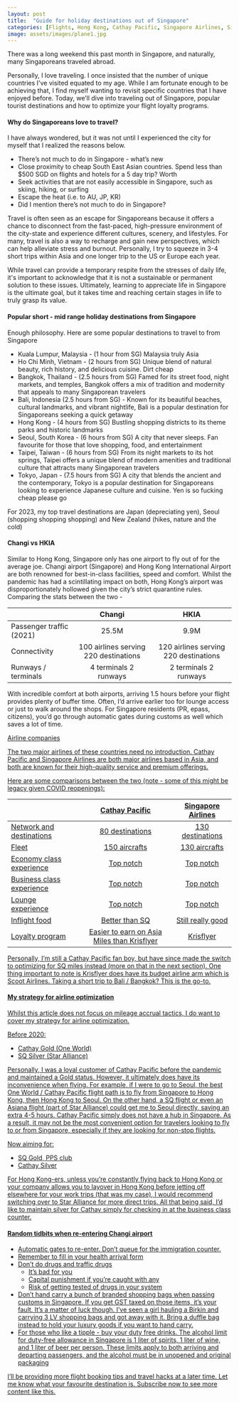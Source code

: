 ```yaml
---
layout: post
title:  "Guide for holiday destinations out of Singapore"
categories: [Flights, Hong Kong, Cathay Pacific, Singapore Airlines, Singapore]
image: assets/images/plane1.jpg
---
```

There was a long weekend this past month in Singapore, and naturally, many Singaporeans traveled abroad.

Personally, I love traveling. I once insisted that the number of unique countries I've visited equated to my age. While I am fortunate enough to be achieving that, I find myself wanting to revisit specific countries that I have enjoyed before. Today, we’ll dive into traveling out of Singapore, popular tourist destinations and how to optimize your flight loyalty programs.

#### Why do Singaporeans love to travel?

I have always wondered, but it was not until I experienced the city for myself that I realized the reasons below.

+ There’s not much to do in Singapore - what’s new
+ Close proximity to cheap South East Asian countries. Spend less than $500 SGD on flights and hotels for a 5 day trip? Worth
+ Seek activities that are not easily accessible in Singapore, such as skiing, hiking, or surfing
+ Escape the heat (i.e. to AU, JP, KR)
+ Did I mention there’s not much to do in Singapore?

Travel is often seen as an escape for Singaporeans because it offers a chance to disconnect from the fast-paced, high-pressure environment of the city-state and experience different cultures, scenery, and lifestyles. For many, travel is also a way to recharge and gain new perspectives, which can help alleviate stress and burnout. Personally, I try to squeeze in 3-4 short trips within Asia and one longer trip to the US or Europe each year.

While travel can provide a temporary respite from the stresses of daily life, it's important to acknowledge that it is not a sustainable or permanent solution to these issues. Ultimately, learning to appreciate life in Singapore is the ultimate goal, but it takes time and reaching certain stages in life to truly grasp its value.

#### Popular short - mid range holiday destinations from Singapore

Enough philosophy. Here are some popular destinations to travel to from Singapore

+ Kuala Lumpur, Malaysia - (1 hour from SG) Malaysia truly Asia
+ Ho Chi Minh, Vietnam - (2 hours from SG) Unique blend of natural beauty, rich history, and delicious cuisine. Dirt cheap
+ Bangkok, Thailand - (2.5 hours from SG) Famed for its street food, night markets, and temples, Bangkok offers a mix of tradition and modernity that appeals to many Singaporean travelers
+ Bali, Indonesia (2.5 hours from SG) - Known for its beautiful beaches, cultural landmarks, and vibrant nightlife, Bali is a popular destination for Singaporeans seeking a quick getaway
+ Hong Kong - (4 hours from SG) Bustling shopping districts to its theme parks and historic landmarks
+ Seoul, South Korea - (6 hours from SG) A city that never sleeps. Fan favourite for those that love shopping, food, and entertainment
+ Taipei, Taiwan - (6 hours from SG) From its night markets to its hot springs, Taipei offers a unique blend of modern amenities and traditional culture that attracts many Singaporean travelers
+ Tokyo, Japan - (7.5 hours from SG) A city that blends the ancient and the contemporary, Tokyo is a popular destination for Singaporeans looking to experience Japanese culture and cuisine. Yen is so fucking cheap please go

For 2023, my top travel destinations are Japan (depreciating yen), Seoul (shopping shopping shopping) and New Zealand (hikes, nature and the cold)

#### Changi vs HKIA

Similar to Hong Kong, Singapore only has one airport to fly out of for the average joe. Changi airport (Singapore) and Hong Kong International Airport are both renowned for best-in-class facilities, speed and comfort. Whilst the pandemic has had a scintillating impact on both, Hong Kong’s airport was disproportionately hollowed given the city’s strict quarantine rules. Comparing the stats between the two -

|     | Changi | HKIA  |
| :---        |    :----:   | :---: |
| Passenger traffic (2021)      |  25.5M    |   9.9M    |
| Connectivity  | 100 airlines serving 220 destinations    | 120 airlines serving 220 destinations     |
| Runways / terminals   | 4 terminals 2 runways| 2 terminals 2 runways |

With incredible comfort at both airports, arriving 1.5 hours before your flight provides plenty of buffer time. Often, I’d arrive earlier too for lounge access or just to walk around the shops. For Singapore residents (PR, epass, citizens), you’d go through automatic gates during customs as well which saves a lot of time.
 
<u> Airline companies <u>

The two major airlines of these countries need no introduction. Cathay Pacific and Singapore Airlines are both major airlines based in Asia, and both are known for their high-quality service and premium offerings. 

Here are some comparisons between the two (note - some of this might be legacy given COVID reopenings):

|     | Cathay Pacific | Singapore Airlines  |
| :---        |    :----:   | :---: |
| Network and destinations     |  80 destinations   |   130 destinations    |
| Fleet  | 150 aircrafts    | 130 aircrafts    |
| Economy class experience   | Top notch | Top notch |
| Business class experience   | Top notch | Top notch |
| Lounge experience   | Top notch | Top notch |
| Inflight food   | Better than SQ | Still really good |
| Loyalty program   | Easier to earn on Asia Miles than Krisflyer | Krisflyer |

Personally, I’m still a Cathay Pacific fan boy, but have since made the switch to optimizing for SQ miles instead (more on that in the next section). One thing important to note is Krisflyer does have its budget airline arm which is Scoot Airlines. Taking a short trip to Bali / Bangkok? This is the go-to.

#### My strategy for airline optimization

Whilst this article does not focus on mileage accrual tactics, I do want to cover my strategy for airline optimization.

Before 2020:
+ Cathay Gold (One World)
+ SQ Silver (Star Alliance)

Personally, I was a loyal customer of Cathay Pacific before the pandemic and maintained a Gold status. However, it ultimately does have its inconvenience when flying. For example, if I were to go to Seoul, the best One World / Cathay Pacific flight path is to fly from Singapore to Hong Kong, then Hong Kong to Seoul. On the other hand, a SQ flight or even an Asiana flight (part of Star Alliance) could get me to Seoul directly, saving an extra 4-5 hours. Cathay Pacific simply does not have a hub in Singapore. As a result, it may not be the most convenient option for travelers looking to fly to or from Singapore, especially if they are looking for non-stop flights.

Now aiming for:
+ SQ Gold, PPS club
+ Cathay Silver

For Hong Kong-ers, unless you’re constantly flying back to Hong Kong or your company allows you to layover in Hong Kong before jetting off elsewhere for your work trips (that was my case), I would recommend switching over to Star Alliance for more direct trips. All that being said, I’d like to maintain silver for Cathay simply for checking in at the business class counter.

#### Random tidbits when re-entering Changi airport

+ Automatic gates to re-enter. Don’t queue for the immigration counter.
+ Remember to fill in your health arrival form
+ Don’t do drugs and traffic drugs
    + It’s bad for you
    + Capital punishment if you’re caught with any
    + Risk of getting tested of drugs in your system
+ Don’t hand carry a bunch of branded shopping bags when passing customs in Singapore. If you get GST taxed on those items, it’s your fault. It’s a matter of luck though. I’ve seen a girl hauling a Birkin and carrying 3 LV shopping bags and got away with it. Bring a duffle bag instead to hold your luxury goods if you want to hand carry.
+ For those who like a tipple - buy your duty free drinks. The alcohol limit for duty-free allowance in Singapore is 1 liter of spirits, 1 liter of wine, and 1 liter of beer per person. These limits apply to both arriving and departing passengers, and the alcohol must be in unopened and original packaging

I’ll be providing more flight booking tips and travel hacks at a later time. Let me know what your favourite destination is. Subscribe now to see more content like this.

